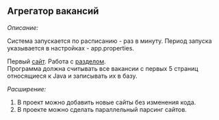 ## Агрегатор вакансий

*Описание:*

Система запускается по расписанию - раз в минуту.  Период запуска указывается в настройках - app.properties. 

Первый [сайт](career.habr.com).  Работа с [разделом](https://career.habr.com/vacancies/java_developer).  
Программа должна считывать все вакансии c первых 5 страниц относящиеся к Java и записывать их в базу.


*Расширение:*

1. В проект можно добавить новые сайты без изменения кода.
2. В проекте можно сделать параллельный парсинг сайтов.
